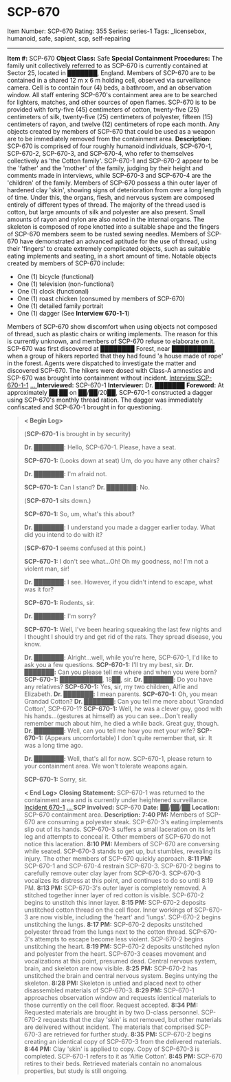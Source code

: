 # SCP-670
Item Number: SCP-670
Rating: 355
Series: series-1
Tags: _licensebox, humanoid, safe, sapient, scp, self-repairing

---

**Item #:** SCP-670
**Object Class:** Safe
**Special Containment Procedures:** The family unit collectively referred to as SCP-670 is currently contained at Sector 25, located in ███████, England. Members of SCP-670 are to be contained in a shared 12 m x 6 m holding cell, observed via surveillance camera. Cell is to contain four (4) beds, a bathroom, and an observation window. All staff entering SCP-670's containment area are to be searched for lighters, matches, and other sources of open flames.
SCP-670 is to be provided with forty-five (45) centimeters of cotton, twenty-five (25) centimeters of silk, twenty-five (25) centimeters of polyester, fifteen (15) centimeters of rayon, and twelve (12) centimeters of rope each month. Any objects created by members of SCP-670 that could be used as a weapon are to be immediately removed from the containment area.
**Description:** SCP-670 is comprised of four roughly humanoid individuals, SCP-670-1, SCP-670-2, SCP-670-3, and SCP-670-4, who refer to themselves collectively as 'the Cotton family'. SCP-670-1 and SCP-670-2 appear to be the 'father' and the 'mother' of the family, judging by their height and comments made in interviews, while SCP-670-3 and SCP-670-4 are the 'children' of the family. Members of SCP-670 possess a thin outer layer of hardened clay 'skin', showing signs of deterioration from over a long length of time.
Under this, the organs, flesh, and nervous system are composed entirely of different types of thread. The majority of the thread used is cotton, but large amounts of silk and polyester are also present. Small amounts of rayon and nylon are also noted in the internal organs. The skeleton is composed of rope knotted into a suitable shape and the fingers of SCP-670 members seem to be rusted sewing needles.
Members of SCP-670 have demonstrated an advanced aptitude for the use of thread, using their 'fingers' to create extremely complicated objects, such as suitable eating implements and seating, in a short amount of time. Notable objects created by members of SCP-670 include:
  * One (1) bicycle (functional)
  * One (1) television (non-functional)
  * One (1) clock (functional)
  * One (1) roast chicken (consumed by members of SCP-670)
  * One (1) detailed family portrait
  * One (1) dagger (See **Interview 670-1-1**)

Members of SCP-670 show discomfort when using objects not composed of thread, such as plastic chairs or writing implements. The reason for this is currently unknown, and members of SCP-670 refuse to elaborate on it.
SCP-670 was first discovered at ████████ Forest, near ██████████, when a group of hikers reported that they had found 'a house made of rope' in the forest. Agents were dispatched to investigate the matter and discovered SCP-670. The hikers were dosed with Class-A amnestics and SCP-670 was brought into containment without incident.
[Interview SCP-670-1-1](javascript:;)
[ ... ](javascript:;)
**Interviewed:** SCP-670-1
**Interviewer:** Dr. ███████
**Foreword:** At approximately ██:██ on ██/██/20██, SCP-670-1 constructed a dagger using SCP-670's monthly thread ration. The dagger was immediately confiscated and SCP-670-1 brought in for questioning.
> **< Begin Log>**  
>    
>  (**SCP-670-1** is brought in by security)  
>    
>  **Dr. ███████:** Hello, SCP-670-1. Please, have a seat.  
>    
>  **SCP-670-1:** (Looks down at seat) Um, do you have any other chairs?  
>    
>  **Dr. ███████:** I'm afraid not.  
>    
>  **SCP-670-1:** Can I stand?
> **Dr. ███████:** No.  
>    
>  (**SCP-670-1** sits down.)  
>    
>  **SCP-670-1:** So, um, what's this about?  
>    
>  **Dr. ███████:** I understand you made a dagger earlier today. What did you intend to do with it?  
>    
>  (**SCP-670-1** seems confused at this point.)  
>    
>  **SCP-670-1:** I don't see what…Oh! Oh my goodness, no! I'm not a violent man, sir!  
>    
>  **Dr. ███████:** I see. However, if you didn't intend to escape, what was it for?  
>    
>  **SCP-670-1:** Rodents, sir.  
>    
>  **Dr. ███████:** I'm sorry?  
>    
>  **SCP-670-1:** Well, I've been hearing squeaking the last few nights and I thought I should try and get rid of the rats. They spread disease, you know.  
>    
>  **Dr. ███████:** Alright…well, while you're here, SCP-670-1, I'd like to ask you a few questions.
> **SCP-670-1:** I'll try my best, sir.
> **Dr. ███████:** Can you please tell me where and when you were born?
> **SCP-670-1:** ██████████, 18██, sir.
> **Dr. ███████:** Do you have any relatives?
> **SCP-670-1:** Yes, sir, my two children, Alfie and Elizabeth.
> **Dr. ███████:** I mean parents.
> **SCP-670-1:** Oh, you mean Grandad Cotton?
> **Dr. ███████:** Can you tell me more about 'Grandad Cotton', SCP-670-1?
> **SCP-670-1:** Well, he was a clever guy, good with his hands…(gestures at himself) as you can see…Don't really remember much about him, he died a while back. Great guy, though.
> **Dr. ███████:** Well, can you tell me how you met your wife?
> **SCP-670-1:** (Appears uncomfortable) I don't quite remember that, sir. It was a long time ago.  
>    
>  **Dr. ███████:** Well, that's all for now. SCP-670-1, please return to your containment area. We won't tolerate weapons again.  
>    
>  **SCP-670-1:** Sorry, sir.  
>    
>  **< End Log>**
**Closing Statement:** SCP-670-1 was returned to the containment area and is currently under heightened surveillance.
[Incident 670-1](javascript:;)
[ ... ](javascript:;)
> **SCP involved:** SCP-670
> **Date:** ██/██/██
> **Location:** SCP-670 containment area.
> **Description:**
> **7:40 PM:** Members of SCP-670 are consuming a polyester steak. SCP-670-3's eating implements slip out of its hands. SCP-670-3 suffers a small laceration on its left leg and attempts to conceal it. Other members of SCP-670 do not notice this laceration.
> **8:10 PM:** Members of SCP-670 are conversing while seated. SCP-670-3 stands to get up, but stumbles, revealing its injury. The other members of SCP-670 quickly approach.
> **8:11 PM:** SCP-670-1 and SCP-670-4 restrain SCP-670-3. SCP-670-2 begins to carefully remove outer clay layer from SCP-670-3. SCP-670-3 vocalizes its distress at this point, and continues to do so until 8:19 PM.
> **8:13 PM:** SCP-670-3's outer layer is completely removed. A stitched together inner layer of red cotton is visible. SCP-670-2 begins to unstitch this inner layer.
> **8:15 PM:** SCP-670-2 deposits unstitched cotton thread on the cell floor. Inner workings of SCP-670-3 are now visible, including the 'heart' and 'lungs'. SCP-670-2 begins unstitching the lungs.
> **8:17 PM:** SCP-670-2 deposits unstitched polyester thread from the lungs next to the cotton thread. SCP-670-3's attempts to escape become less violent. SCP-670-2 begins unstitching the heart.
> **8:19 PM:** SCP-670-2 deposits unstitched nylon and polyester from the heart. SCP-670-3 ceases movement and vocalizations at this point, presumed dead. Central nervous system, brain, and skeleton are now visible.
> **8:25 PM:** SCP-670-2 has unstitched the brain and central nervous system. Begins untying the skeleton.
> **8:28 PM:** Skeleton is untied and placed next to other disassembled materials of SCP-670-3.
> **8:29 PM:** SCP-670-1 approaches observation window and requests identical materials to those currently on the cell floor. Request accepted.
> **8:34 PM:** Requested materials are brought in by two D-class personnel. SCP-670-2 requests that the clay 'skin' is not removed, but other materials are delivered without incident. The materials that comprised SCP-670-3 are retrieved for further study.
> **8:35 PM:** SCP-670-2 begins creating an identical copy of SCP-670-3 from the delivered materials.
> **8:44 PM:** Clay 'skin' is applied to copy. Copy of SCP-670-3 is completed. SCP-670-1 refers to it as 'Alfie Cotton'.
> **8:45 PM:** SCP-670 retires to their beds.
> Retrieved materials contain no anomalous properties, but study is still ongoing.